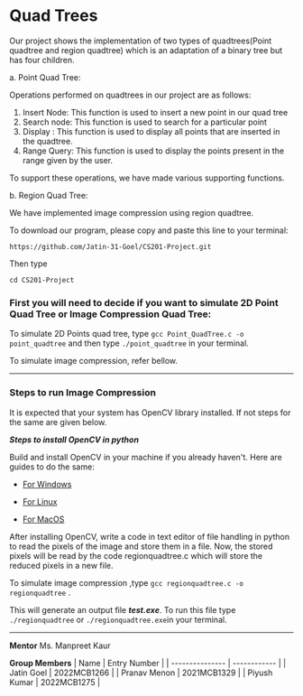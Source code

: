 # Quad Trees

Our project shows the implementation of two types of quadtrees(Point quadtree and region quadtree) which is an adaptation of a binary tree but has four children.

a. Point Quad Tree: 

Operations performed on quadtrees in our project are as follows:

1. Insert Node: This function is used to insert a new point in our quad tree
2. Search node: This function is used to search for a particular point
3. Display : This function is used to display all points that are inserted in the quadtree.
4. Range Query: This function is used to display the points present in the range given by the user.

To support these operations, we have made various supporting functions.

b. Region Quad Tree:

We have implemented image compression using region quadtree.

To download our program, please copy and paste this line to your terminal:
```
https://github.com/Jatin-31-Goel/CS201-Project.git
```
Then type
```
cd CS201-Project
```
### First you will need to decide if you want to simulate 2D Point Quad Tree or Image Compression Quad Tree:
To simulate 2D Points quad tree, type ``` gcc Point_QuadTree.c -o point_quadtree ``` and then type ``` ./point_quadtree ``` in your terminal.

To simulate image compression, refer bellow.

---

### Steps to run Image Compression
It is expected that your system has OpenCV library installed. If not steps for the same are given below.

***Steps to install OpenCV in python***

Build and install OpenCV in your machine if you already haven't. Here are guides to do the same:
* [For Windows](https://www.geeksforgeeks.org/how-to-install-opencv-for-python-in-windows/)
  
* [For Linux](https://www.geeksforgeeks.org/how-to-install-opencv-for-python-in-linux/)
  
* [For MacOS](https://www.geeksforgeeks.org/how-to-install-opencv-4-on-macos/)
  

After installing OpenCV, write a code in text editor of file handling in python to read the pixels of the image and store them in a file.
Now, the stored pixels will be read by the code regionquadtree.c which will store the reduced pixels in a new file.

To simulate image compression ,type ``` gcc regionquadtree.c -o regionquadtree ``` .

This will generate an output file ***test.exe***. To run this file type ``` ./regionquadtree ``` or ``` ./regionquadtree.exe ```in your terminal.

---
**Mentor**
Ms. Manpreet Kaur 

**Group Members**
| Name            | Entry Number |
| --------------- | ------------ |
| Jatin Goel | 2022MCB1266  |
| Pranav Menon | 2021MCB1329  |
| Piyush Kumar | 2022MCB1275  |


